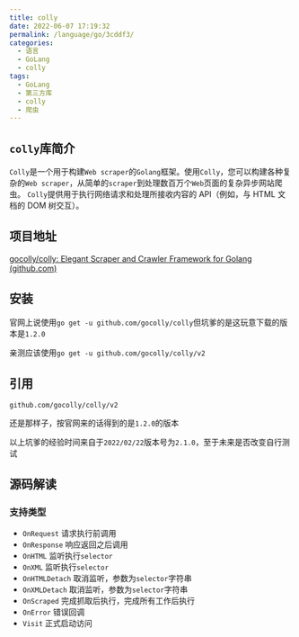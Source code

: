 ```yaml
---
title: colly
date: 2022-06-07 17:19:32
permalink: /language/go/3cddf3/
categories:
  - 语言
  - GoLang
  - colly
tags:
  - GoLang
  - 第三方库
  - colly
  - 爬虫
---
```


## `colly`库简介

`Colly`是一个用于构建`Web scraper`的`Golang`框架。使用`Colly`，您可以构建各种复杂的`Web scraper`，从简单的`scraper`到处理数百万个`Web`页面的复杂异步网站爬虫。 `Colly`提供用于执行网络请求和处理所接收内容的 API（例如，与 HTML 文档的 DOM 树交互）。

<!-- more -->

<InArticleAdsense
    data-ad-client="ca-pub-1725717718088510"
    data-ad-slot="4281148213">
</InArticleAdsense>

## 项目地址

[gocolly/colly: Elegant Scraper and Crawler Framework for Golang (github.com)](https://github.com/gocolly/colly)

## 安装

官网上说使用`go get -u github.com/gocolly/colly`但坑爹的是这玩意下载的版本是`1.2.0`

亲测应该使用`go get -u github.com/gocolly/colly/v2`

## 引用

`github.com/gocolly/colly/v2`

还是那样子，按官网来的话得到的是`1.2.0`的版本

以上坑爹的经验时间来自于`2022/02/22`版本号为`2.1.0`，至于未来是否改变自行测试

## 源码解读

### 支持类型

- `OnRequest` 请求执行前调用
- `OnResponse` 响应返回之后调用
- `OnHTML` 监听执行`selector`
- `OnXML` 监听执行`selector`
- `OnHTMLDetach` 取消监听，参数为`selector`字符串
- `OnXMLDetach` 取消监听，参数为`selector`字符串
- `OnScraped` 完成抓取后执行，完成所有工作后执行
- `OnError` 错误回调
- `Visit` 正式启动访问

